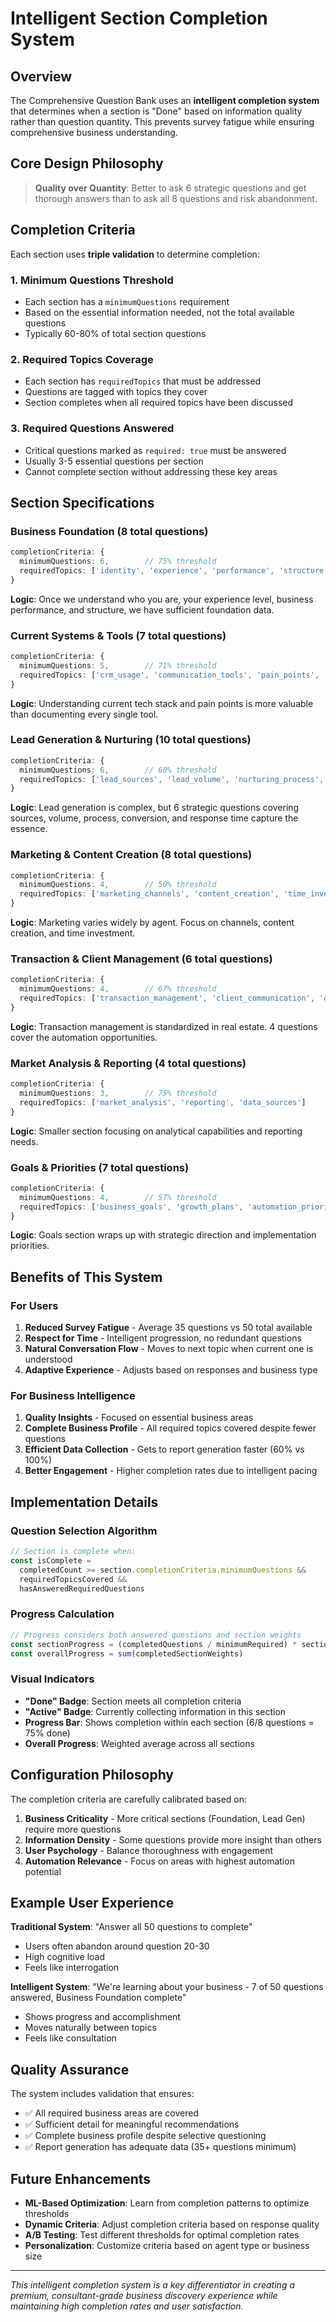 # Intelligent Section Completion System

## Overview

The Comprehensive Question Bank uses an **intelligent completion system** that determines when a section is "Done" based on information quality rather than question quantity. This prevents survey fatigue while ensuring comprehensive business understanding.

## Core Design Philosophy

> **Quality over Quantity**: Better to ask 6 strategic questions and get thorough answers than to ask all 8 questions and risk abandonment.

## Completion Criteria

Each section uses **triple validation** to determine completion:

### 1. Minimum Questions Threshold
- Each section has a `minimumQuestions` requirement
- Based on the essential information needed, not the total available questions
- Typically 60-80% of total section questions

### 2. Required Topics Coverage
- Each section has `requiredTopics` that must be addressed
- Questions are tagged with topics they cover
- Section completes when all required topics have been discussed

### 3. Required Questions Answered
- Critical questions marked as `required: true` must be answered
- Usually 3-5 essential questions per section
- Cannot complete section without addressing these key areas

## Section Specifications

### Business Foundation (8 total questions)
```typescript
completionCriteria: {
  minimumQuestions: 6,        // 75% threshold
  requiredTopics: ['identity', 'experience', 'performance', 'structure']
}
```
**Logic**: Once we understand who you are, your experience level, business performance, and structure, we have sufficient foundation data.

### Current Systems & Tools (7 total questions)  
```typescript
completionCriteria: {
  minimumQuestions: 5,        // 71% threshold
  requiredTopics: ['crm_usage', 'communication_tools', 'pain_points', 'integration_needs']
}
```
**Logic**: Understanding current tech stack and pain points is more valuable than documenting every single tool.

### Lead Generation & Nurturing (10 total questions)
```typescript
completionCriteria: {
  minimumQuestions: 6,        // 60% threshold  
  requiredTopics: ['lead_sources', 'lead_volume', 'nurturing_process', 'conversion_rates', 'response_time']
}
```
**Logic**: Lead generation is complex, but 6 strategic questions covering sources, volume, process, conversion, and response time capture the essence.

### Marketing & Content Creation (8 total questions)
```typescript
completionCriteria: {
  minimumQuestions: 4,        // 50% threshold
  requiredTopics: ['marketing_channels', 'content_creation', 'time_investment']
}
```
**Logic**: Marketing varies widely by agent. Focus on channels, content creation, and time investment.

### Transaction & Client Management (6 total questions)
```typescript
completionCriteria: {
  minimumQuestions: 4,        // 67% threshold
  requiredTopics: ['transaction_management', 'client_communication', 'documentation']
}
```
**Logic**: Transaction management is standardized in real estate. 4 questions cover the automation opportunities.

### Market Analysis & Reporting (4 total questions)
```typescript
completionCriteria: {
  minimumQuestions: 3,        // 75% threshold
  requiredTopics: ['market_analysis', 'reporting', 'data_sources']
}
```
**Logic**: Smaller section focusing on analytical capabilities and reporting needs.

### Goals & Priorities (7 total questions)
```typescript
completionCriteria: {
  minimumQuestions: 4,        // 57% threshold
  requiredTopics: ['business_goals', 'growth_plans', 'automation_priorities', 'budget_range']
}
```
**Logic**: Goals section wraps up with strategic direction and implementation priorities.

## Benefits of This System

### For Users
1. **Reduced Survey Fatigue** - Average 35 questions vs 50 total available
2. **Respect for Time** - Intelligent progression, no redundant questions
3. **Natural Conversation Flow** - Moves to next topic when current one is understood
4. **Adaptive Experience** - Adjusts based on responses and business type

### For Business Intelligence
1. **Quality Insights** - Focused on essential business areas
2. **Complete Business Profile** - All required topics covered despite fewer questions
3. **Efficient Data Collection** - Gets to report generation faster (60% vs 100%)
4. **Better Engagement** - Higher completion rates due to intelligent pacing

## Implementation Details

### Question Selection Algorithm
```typescript
// Section is complete when:
const isComplete = 
  completedCount >= section.completionCriteria.minimumQuestions &&
  requiredTopicsCovered && 
  hasAnsweredRequiredQuestions
```

### Progress Calculation
```typescript
// Progress considers both answered questions and section weights
const sectionProgress = (completedQuestions / minimumRequired) * sectionWeight
const overallProgress = sum(completedSectionWeights) 
```

### Visual Indicators
- **"Done" Badge**: Section meets all completion criteria
- **"Active" Badge**: Currently collecting information in this section  
- **Progress Bar**: Shows completion within each section (6/8 questions = 75% done)
- **Overall Progress**: Weighted average across all sections

## Configuration Philosophy

The completion criteria are carefully calibrated based on:

1. **Business Criticality** - More critical sections (Foundation, Lead Gen) require more questions
2. **Information Density** - Some questions provide more insight than others
3. **User Psychology** - Balance thoroughness with engagement
4. **Automation Relevance** - Focus on areas with highest automation potential

## Example User Experience

**Traditional System**: "Answer all 50 questions to complete"
- Users often abandon around question 20-30
- High cognitive load
- Feels like interrogation

**Intelligent System**: "We're learning about your business - 7 of 50 questions answered, Business Foundation complete"
- Shows progress and accomplishment 
- Moves naturally between topics
- Feels like consultation

## Quality Assurance

The system includes validation that ensures:
- ✅ All required business areas are covered
- ✅ Sufficient detail for meaningful recommendations  
- ✅ Complete business profile despite selective questioning
- ✅ Report generation has adequate data (35+ questions minimum)

## Future Enhancements

- **ML-Based Optimization**: Learn from completion patterns to optimize thresholds
- **Dynamic Criteria**: Adjust completion criteria based on response quality
- **A/B Testing**: Test different thresholds for optimal completion rates
- **Personalization**: Customize criteria based on agent type or business size

---

*This intelligent completion system is a key differentiator in creating a premium, consultant-grade business discovery experience while maintaining high completion rates and user satisfaction.*